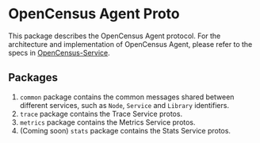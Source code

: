 # OpenCensus Agent Proto

This package describes the OpenCensus Agent protocol. For the architecture and implementation of
OpenCensus Agent, please refer to the specs in
[OpenCensus-Service](https://github.com/census-instrumentation/opencensus-service#opencensus-agent).

## Packages

1. `common` package contains the common messages shared between different services, such as
`Node`, `Service` and `Library` identifiers.
2. `trace` package contains the Trace Service protos.
3. `metrics` package contains the Metrics Service protos.
4. (Coming soon) `stats` package contains the Stats Service protos.
